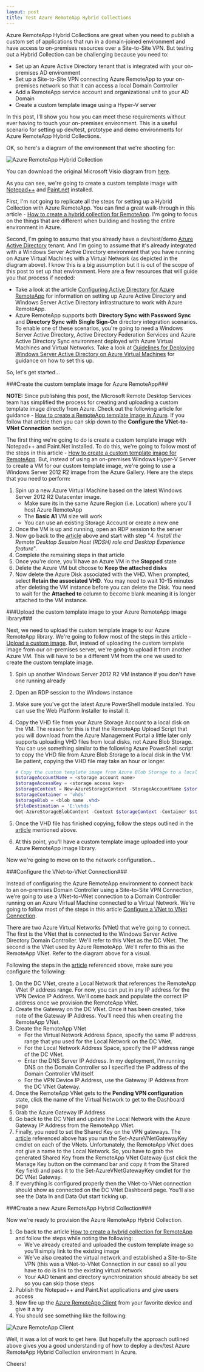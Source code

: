 ```yaml
---
layout: post
title: Test Azure RemoteApp Hybrid Collections 
---
```


Azure RemoteApp Hybrid Collections are great when you need to publish a custom set of applications that run in a domain-joined environment and have access to on-premises resources over a Site-to-Site VPN.  But testing out a Hybrid Collection can be challenging because you need to:

- Set up an Azure Active Directory tenant that is integrated with your on-premises AD environment
- Set up a Site-to-Site VPN connecting Azure RemoteApp to your on-premises network so that it can access a local Domain Controller
- Add a RemoteApp service account and organizational unit to your AD Domain
- Create a custom template image using a Hyper-V server   

In this post, I'll show you how you can meet these requirements without ever having to touch your on-premises environment.  This is a useful scenario for setting up dev/test, prototype and demo environments for Azure RemoteApp Hybrid Collections.

OK, so here's a diagram of the environment that we're shooting for:

![Azure RemoteApp Hybrid Collection](/images/azure_remoteapp_hybrid_collection.png)

You can download the original Microsoft Visio diagram from [here](/files/azure_remoteapp_hybrid_collection.vsdx).     

As you can see, we're going to create a custom template image with [Notepad++](http://notepad-plus-plus.org/download/v6.7.5.html) and [Paint.net](http://www.getpaint.net/index.html) installed.

First, I'm not going to replicate all the steps for setting up a Hybrid Collection with Azure RemoteApp.  You can find a great walk-through in this article - [How to create a hybrid collection for RemoteApp](http://azure.microsoft.com/en-us/documentation/articles/remoteapp-create-hybrid-deployment/).  I'm going to focus on the things that are different when building and hosting the entire environment in Azure.

Second, I'm going to assume that you already have a dev/test/demo [Azure Active Directory](https://msdn.microsoft.com/library/azure/jj673460.aspx) tenant.  And I'm going to assume that it's already integrated with a Windows Server Active Directory environment that you have running on Azure Virtual Machines with a Virtual Network (as depicted in the diagram above).  I know this is a big assumption but it is out of the scope of this post to set up that environment.  Here are a few resources that will guide you that process if needed:

- Take a look at the article [Configuring Active Directory for Azure RemoteApp](http://azure.microsoft.com/en-us/documentation/articles/remoteapp-ad/) for information on setting up Azure Active Directory and Windows Server Active Directory infrastructure to work with Azure RemoteApp.
- Azure RemoteApp supports both **Directory Sync with Password Sync** and **Directory Sync with Single Sign-On** directory integration scenarios.  To enable one of these scenarios, you're going to need a Windows Server Active Directory, Active Directory Federation Services and Azure Active Directory Sync environment deployed with Azure Virtual Machines and Virtual Networks.  Take a look at [Guidelines for Deploying Windows Server Active Directory on Azure Virtual Machines](https://msdn.microsoft.com/en-us/library/azure/jj156090.aspx) for guidance on how to set this up.

So, let's get started...

###Create the custom template image for Azure RemoteApp###

**NOTE:**  Since publishing this post, the Microsoft Remote Desktop Services team has simplified the process for creating and uploading a custom template image directly from Azure.  Check out the following article for guidance - [How to create a RemoteApp template image in Azure](http://blogs.msdn.com/b/rds/archive/2015/03/17/how-to-create-a-remoteapp-template-image-in-azure.aspx).  If you follow that article then you can skip down to the **Configure the VNet-to-VNet Connection** section. 

The first thing we're going to do is create a custom template image with Notepad++ and Paint.Net installed.  To do this, we're going to follow most of the steps in this article - [How to create a custom template image for RemoteApp](http://azure.microsoft.com/en-us/documentation/articles/remoteapp-create-custom-image/).  But, instead of using an on-premises Windows Hyper-V Server to create a VM for our custom template image, we're going to use a Windows Server 2012 R2 image from the Azure Gallery.  Here are the steps that you need to perform:

1. Spin up a new Azure Virtual Machine based on the latest Windows Server 2012 R2 Datacenter image.
    - Make sure its in the same Azure Region (i.e. Location) where you'll host Azure RemoteApp
    - The **Basic A1** VM size will work
    - You can use an existing Storage Account or create a new one
2. Once the VM is up and running, open an RDP session to the server
3. Now go back to the [article](http://azure.microsoft.com/en-us/documentation/articles/remoteapp-create-custom-image/) above and start with step "*4. Install the Remote Desktop Session Host (RDSH) role and Desktop Experience feature*".
4.  Complete the remaining steps in that article
5.  Once you're done, you'll have an Azure VM in the **Stopped** state
6.  Delete the Azure VM but choose to **Keep the attached disks**
7.  Now delete the Azure Disk associated with the VHD.  When prompted, select **Retain the associated VHD**.  You may need to wait 10-15 minutes after deleting the VM instance before you can delete the Disk.  You need to wait for the **Attached to** column to become blank meaning it is longer attached to the VM instance.

###Upload the custom template image to your Azure RemoteApp image library###

Next, we need to upload the custom template image to our Azure RemoteApp library.  We're going to follow most of the steps in this article - [Upload a custom image](http://azure.microsoft.com/en-us/documentation/articles/remoteapp-uploadimage/).  But, instead of uploading the custom template image from our on-premises server, we're going to upload it from another Azure VM.  This will have to be a different VM from the one we used to create the custom template image.

1. Spin up another Windows Server 2012 R2 VM instance if you don't have one running already
2. Open an RDP session to the Windows instance
3. Make sure you've got the latest Azure PowerShell module installed.  You can use the Web Platform Installer to install it.
4. Copy the VHD file from your Azure Storage Account to a local disk on the VM.  The reason for this is that the RemoteApp Upload Script that you will download from the Azure Management Portal a little later only supports uploading VHD files from local disks, not Azure Blob Storage.  You can use something similar to the following Azure PowerShell script to copy the VHD file from Azure Blob Storage to a local disk in the VM.  Be patient, copying the VHD file may take an hour or longer.

    ```powershell
    # Copy the custom template image from Azure Blob Storage to a local path
    $storageAccountName = <storage account name>
    $storageAccessKey = <storage access key>
    $storageContext = New-AzureStorageContext -StorageAccountName $storageAccountName -StorageAccountKey $storageAccessKey
    $storageContainer = 'vhds'
    $storageBlob = <blob name .vhd>
    $fileDestination = 'E:\vhds'
    Get-AzureStorageBlobContent -Context $storageContext -Container $storageContainer -Blob $storageBlob -Destination $fileDestination
    ```

5. Once the VHD file has finished copying, follow the steps outlined in the [article](http://azure.microsoft.com/en-us/documentation/articles/remoteapp-uploadimage/) mentioned above.
6. At this point, you'll have a custom template image uploaded into your Azure RemoteApp image library.

Now we're going to move on to the network configuration...

###Configure the VNet-to-VNet Connection###

Instead of configuring the Azure RemoteApp environment to connect back to an on-premises Domain Controller using a Site-to-Site VPN Connection, we're going to use a VNet-to-VNet connection to a Domain Controller running on an Azure Virtual Machine connected to a Virtual Network.  We're going to follow most of the steps in this article [Configure a VNet to VNet Connection](https://msdn.microsoft.com/en-us/library/azure/dn690122.aspx).

There are two Azure Virtual Networks (VNet) that we're going to connect.  The first is the VNet that is connected to the Windows Server Active Directory Domain Controller.  We'll refer to this VNet as the DC VNet.  The second is the VNet used by Azure RemoteApp.  We'll refer to this as the RemoteApp VNet.  Refer to the diagram above for a visual.

Following the steps in the [article](https://msdn.microsoft.com/en-us/library/azure/dn690122.aspx) referenced above, make sure you configure the following:

1. On the DC VNet, create a Local Network that references the RemoteApp VNet IP address range.  For now, you can put in any IP address for the VPN Device IP Address.  We'll come back and populate the correct IP address once we provision the RemoteApp VNet. 
2. Create the Gateway on the DC VNet.  Once it has been created, take note of the Gateway IP Address.  You'll need this when creating the RemoteApp VNet.
3. Create the RemoteApp VNet
    - For the Virtual Network Address Space, specify the same IP address range that you used for the Local Network on the DC VNet.
    - For the Local Network Address Space, specify the IP address range of the DC VNet.
    - Enter the DNS Server IP Address.  In my deployment, I'm running DNS on the Domain Controller so I specified the IP address of the Domain Controller VM itself.
    - For the VPN Device IP Address, use the Gateway IP Address from the DC VNet Gateway.
4. Once the RemoteApp VNet gets to the **Pending VPN configuration** state, click the name of the Virtual Network to get to the Dashboard page
5. Grab the Azure Gateway IP Address
6. Go back to the DC VNet and update the Local Network with the Azure Gateway IP Address from the RemoteApp VNet.
7. Finally, you need to set the Shared Key on the VPN gateways.  The [article](https://msdn.microsoft.com/en-us/library/azure/dn690122.aspx) referenced above has you run the Set-AzureVNetGatewayKey cmdlet on each of the VNets.  Unfortunately, the RemoteApp VNet does not give a name to the Local Network.  So, you have to grab the generated Shared Key from the RemoteApp VNet Gateway (just click the Manage Key button on the command bar and copy it from the Shared Key field) and pass it to the Set-AzureVNetGatewayKey cmdlet for the DC VNet Gateway.  
8. If everything is configured properly then the VNet-to-VNet connection should show as connected on the DC VNet Dashboard page.  You'll also see the Data In and Data Out start ticking up.

###Create a new Azure RemoteApp Hybrid Collection###

Now we're ready to provision the Azure RemoteApp Hybrid Collection.

1. Go back to the article [How to create a hybrid collection for RemoteApp](http://azure.microsoft.com/en-us/documentation/articles/remoteapp-create-hybrid-deployment/) and follow the steps while noting the following:
    - We've already created and uploaded the custom template image so you'll simply link to the existing image
    - We've also created the virtual network and established a Site-to-Site VPN (this was a VNet-to-VNet Connection in our case) so all you have to do is link to the existing virtual network
    - Your AAD tenant and directory synchronization should already be set so you can skip those steps
2. Publish the Notepad++ and Paint.Net applications and give users access
3. Now fire up the [Azure RemoteApp Client](https://www.remoteapp.windowsazure.com/) from your favorite device and give it a try
4. You should see something like the following:

![Azure RemoteApp Client](/images/azure_remoteapp_client.png)

Well, it was a lot of work to get here.  But hopefully the approach outlined above gives you a good understanding of how to deploy a dev/test Azure RemoteApp Hybrid Collection environment in Azure.

Cheers!
